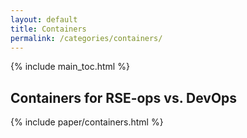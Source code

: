 ```yaml
---
layout: default
title: Containers
permalink: /categories/containers/
---
```


{% include main_toc.html %}

## Containers for RSE-ops vs. DevOps

<div class="card">

{% include paper/containers.html %}

</div>
